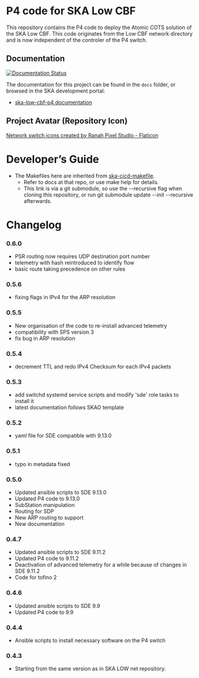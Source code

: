 P4 code for SKA Low CBF
=======================
This repository contains the P4 code to deploy the Atomic COTS solution of the SKA Low CBF. This code originates
from the Low CBF network directory and is now independent of the controler of the P4 switch.

## Documentation
[![Documentation Status](https://readthedocs.org/projects/ska-telescope-ska-low-cbf-p4/badge/?version=latest)](https://developer.skao.int/projects/ska-low-cbf-p4/en/latest/?badge=latest)

The documentation for this project can be found in the `docs` folder, or browsed in the SKA development portal:

* [ska-low-cbf-p4 documentation](https://developer.skatelescope.org/projects/ska-low-cbf-p4/en/latest/index.html "SKA Developer Portal: ska-low-cbf-p4 documentation")

## Project Avatar (Repository Icon)
[Network switch icons created by Ranah Pixel Studio - Flaticon](https://www.flaticon.com/free-icons/network-switch "network switch icons")

# Developer’s Guide

* The Makefiles here are inherited from [ska-cicd-makefile](https://gitlab.com/ska-telescope/sdi/ska-cicd-makefile).
  * Refer to docs at that repo, or use make help for details.
  * This link is via a git submodule, so use the --recursive flag when cloning this repository, or run git submodule update --init --recursive afterwards.


# Changelog

### 0.6.0
* PSR routing now requires UDP destination port number
* telemetry with hash reintroduced to identify flow
* basic route taking precedence on other rules

### 0.5.6
* fixing flags in IPv4 for the ARP resolution

### 0.5.5
* New organisation of the code to re-install advanced telemetry
* compatibility with SPS version 3
* fix bug in ARP resolution

### 0.5.4
* decrement TTL and redo IPv4 Checksum for each IPv4 packets

### 0.5.3
* add switchd systemd service scripts and modify 'sde' role tasks to install it
* latest documentation follows SKAO template

### 0.5.2
* yaml file for SDE compatible with 9.13.0

### 0.5.1
* typo in metadata fixed

### 0.5.0
* Updated ansible scripts to SDE 9.13.0
* Updated P4 code to 9.13.0
* SubStation manipulation
* Routing for SDP 
* New ARP routing to support 
* New documentation 


### 0.4.7
* Updated ansible scripts to SDE 9.11.2
* Updated P4 code to 9.11.2
* Deactivation of advanced telemetry for a while because of changes in SDE 9.11.2
* Code for tofino 2

### 0.4.6
* Updated ansible scripts to SDE 9.9
* Updated P4 code to 9.9

### 0.4.4
* Ansible scripts to install necessary software on the P4 switch

### 0.4.3
* Starting from the same version as in SKA LOW net repository.
